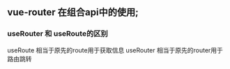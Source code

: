 ## vue-router 在组合api中的使用;
### useRouter 和 useRoute的区别
useRoute 相当于原先的route用于获取信息
useRouter 相当于原先的router用于路由跳转
